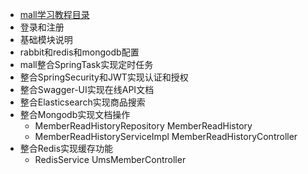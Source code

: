 - [mall学习教程目录](https://mp.weixin.qq.com/s/s_dKL9aAFXgtQi0VO1Ovdw)   
- 登录和注册   
- 基础模块说明
- rabbit和redis和mongodb配置
- mall整合SpringTask实现定时任务
- 整合SpringSecurity和JWT实现认证和授权
- 整合Swagger-UI实现在线API文档
- 整合Elasticsearch实现商品搜索
- 整合Mongodb实现文档操作
    - MemberReadHistoryRepository   MemberReadHistory
    - MemberReadHistoryServiceImpl   MemberReadHistoryController
- 整合Redis实现缓存功能
    - RedisService  UmsMemberController